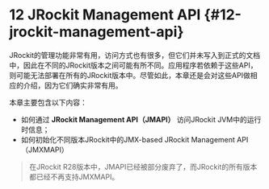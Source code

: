 # 12 JRockit Management API {#12-jrockit-management-api}

JRockit的管理功能非常有用，访问方式也有很多，但它们并未写入到正式的文档中，因此在不同的JRockit版本之间可能有所不同。应用程序若依赖于这些API，则可能无法部署在所有的JRockit版本中。尽管如此，本章还是会对这些API做相应的介绍，因为它们确实非常有用。

本章主要包含以下内容：

* 如何通过
  **JRockit Management API（JMAPI）**
  访问JRockit JVM中的运行时信息；
* 如何初始化不同版本JRockit中的JMX-based JRockit Management API（JMXMAPI）

> 在JRockit R28版本中，JMAPI已经被部分废弃了，而JRockit的所有版本都已经不再支持JMXMAPI。



